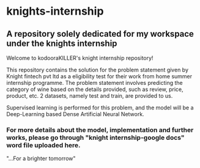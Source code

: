 # knights-internship
## A repository solely dedicated for my workspace under the knights internship
Welcome to kodooraKILLER's knight internship repository!

  This repository contains the solution for the problem statement given by Knight fintech pvt ltd as a eligibility test for their work from home summer internship programme. 
  The problem statement involves predicting the category of wine based on the details provided, such as review, price, product, etc. 2 datasets, namely test and train, are provided to us.
  
  Supervised learning is performed for this problem, and the model will be a Deep-Learning based Dense Artificial Neural Network.

### For more details about the model, implementation and further works, please go through "knight internship-google docs" word file uploaded here.

"...For a brighter tomorrow"


